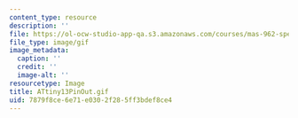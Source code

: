 ```yaml
---
content_type: resource
description: ''
file: https://ol-ocw-studio-app-qa.s3.amazonaws.com/courses/mas-962-special-topics-new-textiles-spring-2010/7879f8ce6e71e0302f285ff3bdef8ce4_ATtiny13PinOut.gif
file_type: image/gif
image_metadata:
  caption: ''
  credit: ''
  image-alt: ''
resourcetype: Image
title: ATtiny13PinOut.gif
uid: 7879f8ce-6e71-e030-2f28-5ff3bdef8ce4
---
```

